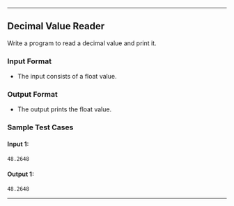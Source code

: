 
---

## Decimal Value Reader

Write a program to read a decimal value and print it.

### Input Format

- The input consists of a float value.

### Output Format

- The output prints the float value.

### Sample Test Cases

#### Input 1:
```
48.2648
```

#### Output 1:
```
48.2648
```

---